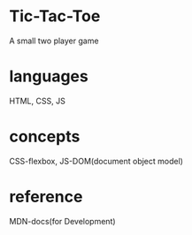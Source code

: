# Tic-Tac-Toe
A small two player game

# languages 
HTML,
CSS,
JS

# concepts
CSS-flexbox,
JS-DOM(document object model)

# reference
MDN-docs(for Development)